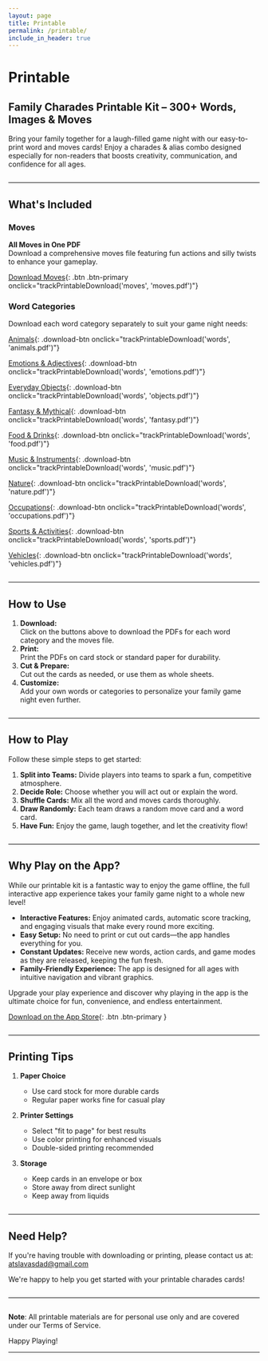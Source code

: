 ```yaml
---
layout: page
title: Printable
permalink: /printable/
include_in_header: true
---
```


<script>
    // Track printable page view when the page loads
    document.addEventListener('DOMContentLoaded', function() {
        if (typeof trackPrintableView === 'function') {
            trackPrintableView();
        }
    });

    // Track printable downloads
    function trackPrintableDownload(category, filename) {
        if (typeof firebase !== 'undefined' && firebase.analytics) {
            firebase.analytics().logEvent('printable_download', {
                category: category,
                filename: filename,
                page_url: window.location.href
            });
        }
    }
</script>

# Printable

## Family Charades Printable Kit – 300+ Words, Images & Moves

Bring your family together for a laugh-filled game night with our easy-to-print word and moves cards! Enjoy a charades & alias combo designed especially for non-readers that boosts creativity, communication, and confidence for all ages.

<hr style="border-top: 1px solid black; margin: 2em 0; background: none;">

## What's Included

### Moves
**All Moves in One PDF**  
  Download a comprehensive moves file featuring fun actions and silly twists to enhance your gameplay.

  [<i class="fas fa-download"></i> Download Moves](/assets/printables/moves.pdf){: .btn .btn-primary onclick="trackPrintableDownload('moves', 'moves.pdf')"}

### Word Categories
Download each word category separately to suit your game night needs:

[<i class="fas fa-paw"></i>  Animals](/assets/printables/words/animals.pdf){: .download-btn onclick="trackPrintableDownload('words', 'animals.pdf')"}

[<i class="fas fa-smile"></i>  Emotions & Adjectives](/assets/printables/words/emotions.pdf){: .download-btn onclick="trackPrintableDownload('words', 'emotions.pdf')"}

[<i class="fas fa-cube"></i>  Everyday Objects](/assets/printables/words/objects.pdf){: .download-btn onclick="trackPrintableDownload('words', 'objects.pdf')"}

[<i class="fas fa-dragon"></i>  Fantasy & Mythical](/assets/printables/words/fantasy.pdf){: .download-btn onclick="trackPrintableDownload('words', 'fantasy.pdf')"}

[<i class="fas fa-utensils"></i>  Food & Drinks](/assets/printables/words/food.pdf){: .download-btn onclick="trackPrintableDownload('words', 'food.pdf')"}

[<i class="fas fa-music"></i>  Music & Instruments](/assets/printables/words/music.pdf){: .download-btn onclick="trackPrintableDownload('words', 'music.pdf')"}

[<i class="fas fa-leaf"></i>  Nature](/assets/printables/words/nature.pdf){: .download-btn onclick="trackPrintableDownload('words', 'nature.pdf')"}

[<i class="fas fa-briefcase"></i>  Occupations](/assets/printables/words/occupations.pdf){: .download-btn onclick="trackPrintableDownload('words', 'occupations.pdf')"}

[<i class="fas fa-football-ball"></i>  Sports & Activities](/assets/printables/words/sports.pdf){: .download-btn onclick="trackPrintableDownload('words', 'sports.pdf')"}

[<i class="fas fa-car"></i>  Vehicles](/assets/printables/words/vehicles.pdf){: .download-btn onclick="trackPrintableDownload('words', 'vehicles.pdf')"}

<hr style="border-top: 1px solid black; margin: 2em 0; background: none;">

## How to Use

1. **Download:**  
   Click on the buttons above to download the PDFs for each word category and the moves file.
2. **Print:**  
   Print the PDFs on card stock or standard paper for durability.
3. **Cut & Prepare:**  
   Cut out the cards as needed, or use them as whole sheets.
4. **Customize:**  
   Add your own words or categories to personalize your family game night even further.

<hr style="border-top: 1px solid black; margin: 2em 0; background: none;">

## How to Play

Follow these simple steps to get started:
1. **Split into Teams:** Divide players into teams to spark a fun, competitive atmosphere.
2. **Decide Role:** Choose whether you will act out or explain the word.
3. **Shuffle Cards:** Mix all the word and moves cards thoroughly.
4. **Draw Randomly:** Each team draws a random move card and a word card.
5. **Have Fun:** Enjoy the game, laugh together, and let the creativity flow!

<hr style="border-top: 1px solid black; margin: 2em 0; background: none;">

## Why Play on the App?

While our printable kit is a fantastic way to enjoy the game offline, the full interactive app experience takes your family game night to a whole new level!  
- **Interactive Features:** Enjoy animated cards, automatic score tracking, and engaging visuals that make every round more exciting.  
- **Easy Setup:** No need to print or cut out cards—the app handles everything for you.  
- **Constant Updates:** Receive new words, action cards, and game modes as they are released, keeping the fun fresh.  
- **Family-Friendly Experience:** The app is designed for all ages with intuitive navigation and vibrant graphics.

Upgrade your play experience and discover why playing in the app is the ultimate choice for fun, convenience, and endless entertainment.

[<i class="fab fa-app-store-ios"></i> Download on the App Store](https://apps.apple.com/us/app/id6741069450){: .btn .btn-primary }

<hr style="border-top: 1px solid black; margin: 2em 0; background: none;">

## Printing Tips

1. **Paper Choice**
   - Use card stock for more durable cards
   - Regular paper works fine for casual play

2. **Printer Settings**
   - Select "fit to page" for best results
   - Use color printing for enhanced visuals
   - Double-sided printing recommended

3. **Storage**
   - Keep cards in an envelope or box
   - Store away from direct sunlight
   - Keep away from liquids

<hr style="border-top: 1px solid black; margin: 2em 0; background: none;">

## Need Help?

If you're having trouble with downloading or printing, please contact us at:
[atslavasdad@gmail.com](mailto:atslavasdad@gmail.com)

We're happy to help you get started with your printable charades cards!

<hr style="border-top: 1px solid black; margin: 2em 0; background: none;">

**Note**: All printable materials are for personal use only and are covered under our Terms of Service.

Happy Playing!

--- 